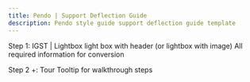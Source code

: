 ```yaml
---
title: Pendo | Support Deflection Guide
description: Pendo style guide support deflection guide template
---
```


Step 1: IGST | Lightbox light box with header (or lightbox with image)
All required information for conversion

Step 2 +: Tour Tooltip for walkthrough steps
